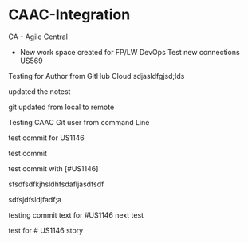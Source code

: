 # CAAC-Integration

CA - Agile Central
  -  New work space created for FP/LW DevOps
Test new connections US569

Testing for Author from GitHub Cloud
sdjasldfgjsd;lds

updated the notest


git updated from local to remote

Testing CAAC Git user from command Line


test commit for US1146


test commit 

test commit with [#US1146] 


sfsdfsdfkjhsldhfsdafljasdfsdf


sdfsjdfsldjfadf;a

testing commit
text for #US1146
 next test


test for # US1146 story
